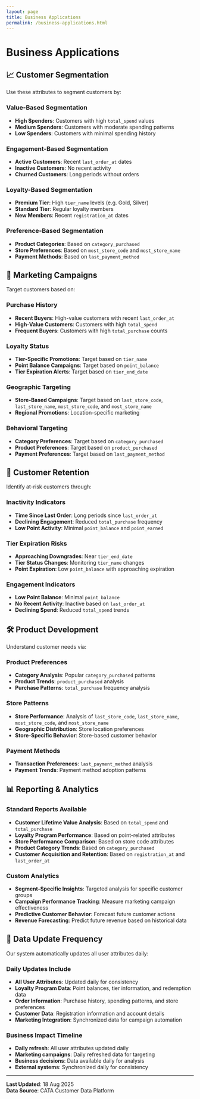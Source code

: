 ```yaml
---
layout: page
title: Business Applications
permalink: /business-applications.html
---
```


# Business Applications

## 📈 Customer Segmentation

Use these attributes to segment customers by:

### Value-Based Segmentation
- **High Spenders**: Customers with high `total_spend` values
- **Medium Spenders**: Customers with moderate spending patterns
- **Low Spenders**: Customers with minimal spending history

### Engagement-Based Segmentation
- **Active Customers**: Recent `last_order_at` dates
- **Inactive Customers**: No recent activity
- **Churned Customers**: Long periods without orders

### Loyalty-Based Segmentation
- **Premium Tier**: High `tier_name` levels (e.g. Gold, Silver)
- **Standard Tier**: Regular loyalty members
- **New Members**: Recent `registration_at` dates

### Preference-Based Segmentation
- **Product Categories**: Based on `category_purchased`
- **Store Preferences**: Based on `most_store_code` and `most_store_name`
- **Payment Methods**: Based on `last_payment_method`

## 🎯 Marketing Campaigns

Target customers based on:

### Purchase History
- **Recent Buyers**: High-value customers with recent `last_order_at`
- **High-Value Customers**: Customers with high `total_spend`
- **Frequent Buyers**: Customers with high `total_purchase` counts

### Loyalty Status
- **Tier-Specific Promotions**: Target based on `tier_name`
- **Point Balance Campaigns**: Target based on `point_balance`
- **Tier Expiration Alerts**: Target based on `tier_end_date`

### Geographic Targeting
- **Store-Based Campaigns**: Target based on `last_store_code`, `last_store_name`, `most_store_code`, and `most_store_name`
- **Regional Promotions**: Location-specific marketing

### Behavioral Targeting
- **Category Preferences**: Target based on `category_purchased`
- **Product Preferences**: Target based on `product_purchased`
- **Payment Preferences**: Target based on `last_payment_method`

## 🔄 Customer Retention

Identify at-risk customers through:

### Inactivity Indicators
- **Time Since Last Order**: Long periods since `last_order_at`
- **Declining Engagement**: Reduced `total_purchase` frequency
- **Low Point Activity**: Minimal `point_balance` and `point_earned`

### Tier Expiration Risks
- **Approaching Downgrades**: Near `tier_end_date`
- **Tier Status Changes**: Monitoring `tier_name` changes
- **Point Expiration**: Low `point_balance` with approaching expiration

### Engagement Indicators
- **Low Point Balance**: Minimal `point_balance`
- **No Recent Activity**: Inactive based on `last_order_at`
- **Declining Spend**: Reduced `total_spend` trends

## 🛠️ Product Development

Understand customer needs via:

### Product Preferences
- **Category Analysis**: Popular `category_purchased` patterns
- **Product Trends**: `product_purchased` analysis
- **Purchase Patterns**: `total_purchase` frequency analysis

### Store Patterns
- **Store Performance**: Analysis of `last_store_code`, `last_store_name`, `most_store_code`, and `most_store_name`
- **Geographic Distribution**: Store location preferences
- **Store-Specific Behavior**: Store-based customer behavior

### Payment Methods
- **Transaction Preferences**: `last_payment_method` analysis
- **Payment Trends**: Payment method adoption patterns

## 📊 Reporting & Analytics

### Standard Reports Available
- **Customer Lifetime Value Analysis**: Based on `total_spend` and `total_purchase`
- **Loyalty Program Performance**: Based on point-related attributes
- **Store Performance Comparison**: Based on store code attributes
- **Product Category Trends**: Based on `category_purchased`
- **Customer Acquisition and Retention**: Based on `registration_at` and `last_order_at`

### Custom Analytics
- **Segment-Specific Insights**: Targeted analysis for specific customer groups
- **Campaign Performance Tracking**: Measure marketing campaign effectiveness
- **Predictive Customer Behavior**: Forecast future customer actions
- **Revenue Forecasting**: Predict future revenue based on historical data

## 🔄 Data Update Frequency

Our system automatically updates all user attributes daily:

### **Daily Updates Include**
- **All User Attributes**: Updated daily for consistency
- **Loyalty Program Data**: Point balances, tier information, and redemption data
- **Order Information**: Purchase history, spending patterns, and store preferences
- **Customer Data**: Registration information and account details
- **Marketing Integration**: Synchronized data for campaign automation

### **Business Impact Timeline**
- **Daily refresh**: All user attributes updated daily
- **Marketing campaigns**: Daily refreshed data for targeting
- **Business decisions**: Data available daily for analysis
- **External systems**: Synchronized daily for consistency

---

**Last Updated**: 18 Aug 2025  
**Data Source**: CATA Customer Data Platform
